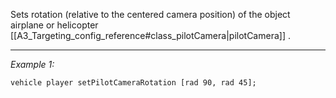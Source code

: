 Sets rotation (relative to the centered camera position) of the object airplane or helicopter [[A3_Targeting_config_reference#class_pilotCamera|pilotCamera]] .


---
*Example 1:*
```sqf
vehicle player setPilotCameraRotation [rad 90, rad 45];
```